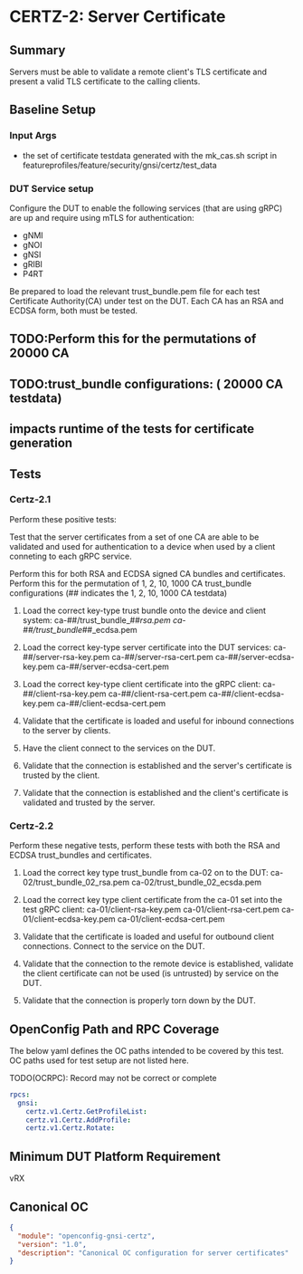 # CERTZ-2: Server Certificate

## Summary

Servers must be able to validate a remote client's TLS certificate
and present a valid TLS certificate to the calling clients.

## Baseline Setup

### Input Args

* the set of certificate testdata generated with the mk_cas.sh
  script in featureprofiles/feature/security/gnsi/certz/test_data

### DUT Service setup

Configure the DUT to enable the following services (that are using gRPC) are
up and require using mTLS for authentication:

   * gNMI
   * gNOI
   * gNSI
   * gRIBI
   * P4RT

Be prepared to load the relevant trust_bundle.pem file for each test
Certificate Authority(CA) under test on the DUT. Each CA has an RSA and ECDSA
form, both must be tested.

## TODO:Perform this for the permutations of 20000 CA 
## TODO:trust_bundle configurations: ( 20000 CA testdata)
## impacts runtime of the tests for certificate generation

## Tests

### Certz-2.1

Perform these positive tests:

Test that the server certificates from a set of one CA are able to be validated
and used for authentication to a device when used by a client conneting to each
gRPC service.

Perform this for both RSA and ECDSA signed CA bundles and certificates.
Perform this for the permutation of 1, 2, 10, 1000 CA
trust_bundle configurations (## indicates the 1, 2, 10, 1000 CA testdata)

  1) Load the correct key-type trust bundle onto the device and client system:
    ca-##/trust_bundle_##_rsa.pem
    ca-##/trust_bundle_##_ecdsa.pem

  2) Load the correct key-type server certificate into the DUT services:
    ca-##/server-rsa-key.pem
    ca-##/server-rsa-cert.pem
    ca-##/server-ecdsa-key.pem
    ca-##/server-ecdsa-cert.pem

  3) Load the correct key-type client certificate into the gRPC client:
    ca-##/client-rsa-key.pem
    ca-##/client-rsa-cert.pem
    ca-##/client-ecdsa-key.pem
    ca-##/client-ecdsa-cert.pem

  4) Validate that the certificate is loaded and useful for inbound connections
     to the server by clients.

  5) Have the client connect to the services on the DUT.

  6) Validate that the connection is established and the server's certificate
     is trusted by the client.

  7) Validate that the connection is established and the client's certificate is
    validated and trusted by the server.


### Certz-2.2

Perform these negative tests, perform these tests with both the RSA and ECDSA
trust_bundles and certificates.

  1) Load the correct key type trust_bundle from ca-02 on to the DUT:
       ca-02/trust_bundle_02_rsa.pem
       ca-02/trust_bundle_02_ecsda.pem

   2) Load the correct key type client certificate from the ca-01 set into
      the test gRPC client:
        ca-01/client-rsa-key.pem
        ca-01/client-rsa-cert.pem
        ca-01/client-ecdsa-key.pem
        ca-01/client-ecdsa-cert.pem

   3) Validate that the certificate is loaded and useful for outbound
      client connections. Connect to the service on the DUT.

   4) Validate that the connection to the remote device is established,
      validate the client certificate can not be used (is untrusted) by
      service on the DUT.

   5) Validate that the connection is properly torn down by the DUT.

## OpenConfig Path and RPC Coverage

The below yaml defines the OC paths intended to be covered by this test.  OC paths used for test setup are not listed here.

TODO(OCRPC): Record may not be correct or complete

```yaml
rpcs:
  gnsi:
    certz.v1.Certz.GetProfileList:
    certz.v1.Certz.AddProfile:
    certz.v1.Certz.Rotate:
```
## Minimum DUT Platform Requirement

vRX


## Canonical OC

```json
{
  "module": "openconfig-gnsi-certz",
  "version": "1.0",
  "description": "Canonical OC configuration for server certificates"
}

